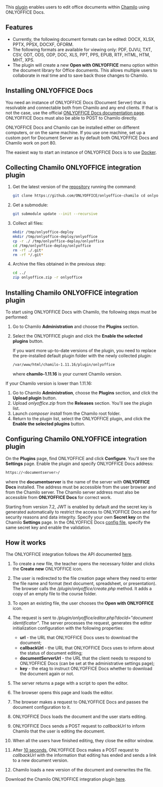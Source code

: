 This [plugin](https://github.com/ONLYOFFICE/onlyoffice-chamilo) enables users to edit office documents within [Chamilo](https://chamilo.org/en/) using ONLYOFFICE Docs.

## Features

- Currently, the following document formats can be edited: DOCX, XLSX, PPTX, PPSX, DOCXF, OFORM.
- The following formats are available for viewing only: PDF, DJVU, TXT, CSV, ODT, ODS, ODP, DOC, XLS, PPT, PPS, EPUB, RTF, HTML, HTM, MHT, XPS.
- The plugin will create a new **Open with ONLYOFFICE** menu option within the document library for Office documents. This allows multiple users to collaborate in real time and to save back those changes to Chamilo.

## Installing ONLYOFFICE Docs

You need an instance of ONLYOFFICE Docs (Document Server) that is resolvable and connectable both from Chamilo and any end clients. If that is not the case, use the official [ONLYOFFICE Docs documentation page](https://helpcenter.onlyoffice.com/server/linux/document/linux-installation.aspx). ONLYOFFICE Docs must also be able to POST to Chamilo directly.

ONLYOFFICE Docs and Chamilo can be installed either on different computers, or on the same machine. If you use one machine, set up a custom port for Document Server as by default both ONLYOFFICE Docs and Chamilo work on port 80.

The easiest way to start an instance of ONLYOFFICE Docs is to use [Docker](https://github.com/onlyoffice/Docker-DocumentServer).

## Collecting Chamilo ONLYOFFICE integration plugin

1. Get the latest version of the [repository](https://github.com/ONLYOFFICE/onlyoffice-chamilo) running the command:

   ``` sh
   git clone https://github.com/ONLYOFFICE/onlyoffice-chamilo cd onlyoffice-chamilo
   ```

2. Get a submodule:

   ``` sh
   git submodule update --init --recursive
   ```

3. Collect all files:

   ``` sh
   mkdir /tmp/onlyoffice-deploy
   mkdir /tmp/onlyoffice-deploy/onlyoffice
   cp -r ./ /tmp/onlyoffice-deploy/onlyoffice
   cd /tmp/onlyoffice-deploy/onlyoffice
   rm -rf ./.git*
   rm -rf */.git*
   ```

4. Archive the files obtained in the previous step:

   ``` sh
   cd ../
   zip onlyoffice.zip -r onlyoffice
   ```

## Installing Chamilo ONLYOFFICE integration plugin

To start using ONLYOFFICE Docs with Chamilo, the following steps must be performed:

1. Go to Chamilo **Administration** and choose the **Plugins** section.

2. Select the ONLYOFFICE plugin and click the **Enable the selected plugins** button.

   If you want more up-to-date versions of the plugin, you need to replace the pre-installed default plugin folder with the newly collected plugin:

   ``` sh
   /var/www/html/chamilo-1.11.16/plugin/onlyoffice
   ```

   where **chamilo-1.11.16** is your current Chamilo version.

If your Chamilo version is lower than 1.11.16:

1. Go to Chamilo **Administration**, choose the **Plugins** section, and click the **Upload plugin** button.
2. Upload *onlyoffice.zip* from the **Releases** section. You'll see the plugin list.
3. Launch *composer install* from the Chamilo root folder.
4. Return to the plugin list, select the ONLYOFFICE plugin, and click the **Enable the selected plugins** button.

## Configuring Chamilo ONLYOFFICE integration plugin

On the **Plugins** page, find ONLYOFFICE and click **Configure**. You'll see the **Settings** page. Enable the plugin and specify ONLYOFFICE Docs address:

``` sh
https://<documentserver>/
```

where the **documentserver** is the name of the server with **ONLYOFFICE Docs** installed. The address must be accessible from the user browser and from the Chamilo server. The Chamilo server address must also be accessible from **ONLYOFFICE Docs** for correct work.

Starting from version 7.2, JWT is enabled by default and the secret key is generated automatically to restrict the access to ONLYOFFICE Docs and for security reasons and data integrity. Specify your own **Secret key** on the Chamilo **Settings** page. In the ONLYOFFICE Docs [config file](../../Additional%20API/Signature/Signature.md), specify the same secret key and enable the validation.

## How it works

The ONLYOFFICE integration follows the API documented [here](../Basic%20concepts.md).

1. To create a new file, the teacher opens the necessary folder and clicks the **Create new** ONLYOFFICE icon.

2. The user is redirected to the file creation page where they need to enter the file name and format (text document, spreadsheet, or presentation). The browser calls the */plugin/onlyoffice/create.php* method. It adds a copy of an empty file to the course folder.

3. To open an existing file, the user chooses the **Open with ONLYOFFICE** icon.

4. The request is sent to */plugin/onlyoffice/editor.php?docId="document identificator"*. The server processes the request, generates the editor initialization configuration with the following properties:

   - **url** - the URL that ONLYOFFICE Docs uses to download the document;
   - **callbackUrl** - the URL that ONLYOFFICE Docs uses to inform about the status of document editing;
   - **documentServerUrl** - the URL that the client needs to respond to ONLYOFFICE Docs (can be set at the administrative settings page);
   - **key** - the etag to instruct ONLYOFFICE Docs whether to download the document again or not.

5. The server returns a page with a script to open the editor.

6. The browser opens this page and loads the editor.

7. The browser makes a request to ONLYOFFICE Docs and passes the document configuration to it.

8. ONLYOFFICE Docs loads the document and the user starts editing.

9. ONLYOFFICE Docs sends a POST request to *callbackUrl* to inform Chamilo that the user is editing the document.

10. When all the users have finished editing, they close the editor window.

11. After [10 seconds](../How%20It%20Works/Saving%20file.md#save-delay), ONLYOFFICE Docs makes a POST request to *callbackUrl* with the information that editing has ended and sends a link to a new document version.

12. Chamilo loads a new version of the document and overwrites the file.

Download the Chamilo ONLYOFFICE integration plugin [here](https://github.com/ONLYOFFICE/onlyoffice-chamilo/tree/master).

